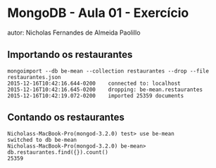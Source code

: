 # MongoDB - Aula 01 - Exercício
autor: Nicholas Fernandes de Almeida Paolillo
## Importando os restaurantes
    mongoimport --db be-mean --collection restaurantes --drop --file restaurantes.json
    2015-12-16T10:42:16.644-0200	connected to: localhost
    2015-12-16T10:42:16.645-0200	dropping: be-mean.restaurantes
    2015-12-16T10:42:19.072-0200	imported 25359 documents
## Contando os restaurantes
    Nicholass-MacBook-Pro(mongod-3.2.0) test> use be-mean
    switched to db be-mean
    Nicholass-MacBook-Pro(mongod-3.2.0) be-mean> db.restaurantes.find({}).count()
    25359
